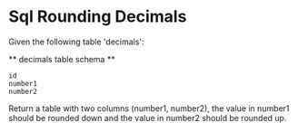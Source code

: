 # Sql Rounding Decimals

Given the following table 'decimals':

** decimals table schema **

    id
    number1
    number2

Return a table with two columns (number1, number2), the value in number1 should be rounded down and the value in number2 should be rounded up.
